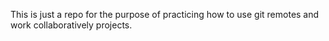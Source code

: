 This is just a repo for the purpose of practicing how to use git remotes and work collaboratively projects.

